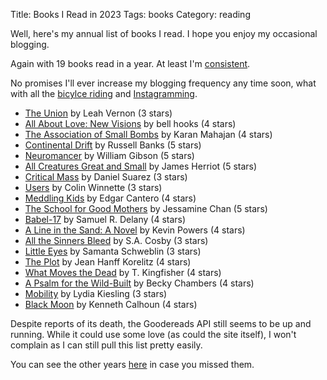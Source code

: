 Title: Books I Read in 2023
Tags: books
Category: reading

Well, here's my annual list of books I read. I hope you enjoy my occasional blogging.

Again with 19 books read in a year. At least I'm [consistent]({filename}2022-12-31-what-i-read-in-2022.md).

No promises I'll ever increase my blogging frequency any time soon, what with
all the [bicylce riding](https://www.strava.com/athletes/16584859) and [Instagramming](https://www.instagram.com/slackorama/).

- [The Union](https://www.goodreads.com/book/show/61056594-the-union) by Leah Vernon (3 stars)
- [All About Love: New Visions](https://www.goodreads.com/book/show/17607.All_About_Love) by bell hooks (4 stars)
- [The Association of Small Bombs](https://www.goodreads.com/book/show/26570525-the-association-of-small-bombs) by Karan Mahajan (4 stars)
- [Continental Drift](https://www.goodreads.com/book/show/13013972-continental-drift) by Russell Banks (5 stars)
- [Neuromancer](https://www.goodreads.com/book/show/6088007-neuromancer) by William Gibson (5 stars)
- [All Creatures Great and Small](https://www.goodreads.com/book/show/35394313-all-creatures-great-and-small) by James Herriot (5 stars)
- [Critical Mass](https://www.goodreads.com/book/show/60234192-critical-mass) by Daniel Suarez (3 stars)
- [Users](https://www.goodreads.com/book/show/61545074-users) by Colin Winnette (3 stars)
- [Meddling Kids](https://www.goodreads.com/book/show/32905343-meddling-kids) by Edgar Cantero (4 stars)
- [The School for Good Mothers](https://www.goodreads.com/book/show/58256450-the-school-for-good-mothers) by Jessamine Chan (5 stars)
- [Babel-17](https://www.goodreads.com/book/show/1199688.Babel_17) by Samuel R. Delany (4 stars)
- [A Line in the Sand: A Novel](https://www.goodreads.com/book/show/74871176-a-line-in-the-sand) by Kevin Powers (4 stars)
- [All the Sinners Bleed](https://www.goodreads.com/book/show/62193738-all-the-sinners-bleed) by S.A. Cosby (3 stars)
- [Little Eyes](https://www.goodreads.com/book/show/49199195-little-eyes) by Samanta Schweblin (3 stars)
- [The Plot](https://www.goodreads.com/book/show/56048747-the-plot) by Jean Hanff Korelitz (4 stars)
- [What Moves the Dead](https://www.goodreads.com/book/show/58975864-what-moves-the-dead) by T. Kingfisher (4 stars)
- [A Psalm for the Wild-Built](https://www.goodreads.com/book/show/40864002-a-psalm-for-the-wild-built) by Becky  Chambers (4 stars)
- [Mobility](https://www.goodreads.com/book/show/61288242-mobility) by Lydia Kiesling (3 stars)
- [Black Moon](https://www.goodreads.com/book/show/18619647-black-moon) by Kenneth Calhoun (4 stars)

Despite reports of its death, the Goodereads API still seems to be up and
running. While it could use some love (as could the site itself), I won't
complain as I can still pull this list pretty easily.

You can see the other years [here]({tag}books) in case you missed them.
